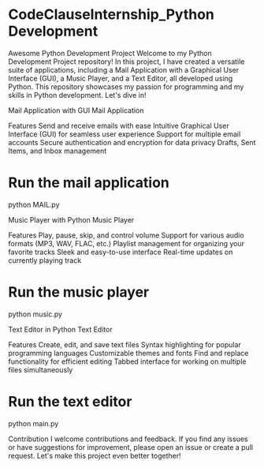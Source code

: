 # CodeClauseInternship_Python Development
Awesome Python Development Project
Welcome to my Python Development Project repository! In this project, I have created a versatile suite of applications, including a Mail Application with a Graphical User Interface (GUI), a Music Player, and a Text Editor, all developed using Python. This repository showcases my passion for programming and my skills in Python development. Let's dive in!

Mail Application with GUI
Mail Application

Features
Send and receive emails with ease
Intuitive Graphical User Interface (GUI) for seamless user experience
Support for multiple email accounts
Secure authentication and encryption for data privacy
Drafts, Sent Items, and Inbox management

# Run the mail application
python MAIL.py

Music Player with Python
Music Player

Features
Play, pause, skip, and control volume
Support for various audio formats (MP3, WAV, FLAC, etc.)
Playlist management for organizing your favorite tracks
Sleek and easy-to-use interface
Real-time updates on currently playing track

# Run the music player
python music.py


Text Editor in Python
Text Editor

Features
Create, edit, and save text files
Syntax highlighting for popular programming languages
Customizable themes and fonts
Find and replace functionality for efficient editing
Tabbed interface for working on multiple files simultaneously

# Run the text editor
python main.py

Contribution
I welcome contributions and feedback. If you find any issues or have suggestions for improvement, please open an issue or create a pull request. Let's make this project even better together!

